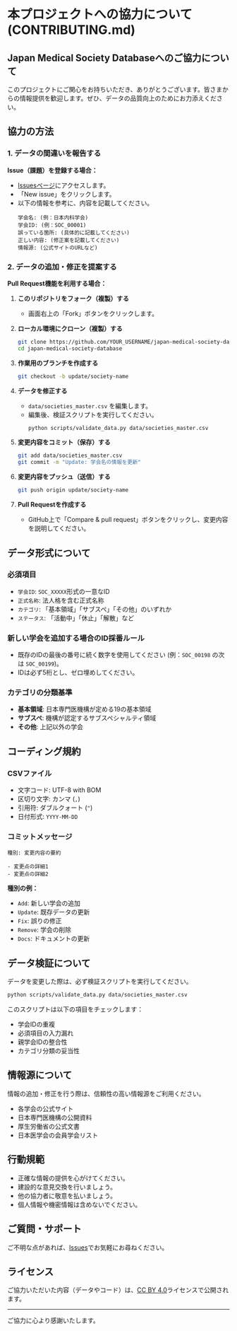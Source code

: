 # 本プロジェクトへの協力について (CONTRIBUTING.md)

## Japan Medical Society Databaseへのご協力について

このプロジェクトにご関心をお持ちいただき、ありがとうございます。皆さまからの情報提供を歓迎します。ぜひ、データの品質向上のためにお力添えください。

## 協力の方法

### 1. データの間違いを報告する

**Issue（課題）を登録する場合：**
- [Issuesページ](https://github.com/KazuyukiGui/japan-medical-society-database/issues)にアクセスします。
- 「New issue」をクリックします。
- 以下の情報を参考に、内容を記載してください。
  ```
  学会名: (例：日本内科学会)
  学会ID: (例：SOC_00001)
  誤っている箇所: (具体的に記載してください)
  正しい内容: (修正案を記載してください)
  情報源: (公式サイトのURLなど)
  ```

### 2. データの追加・修正を提案する

**Pull Request機能を利用する場合：**

1. **このリポジトリをフォーク（複製）する**
   - 画面右上の「Fork」ボタンをクリックします。

2. **ローカル環境にクローン（複製）する**
   ```bash
   git clone https://github.com/YOUR_USERNAME/japan-medical-society-database.git
   cd japan-medical-society-database
   ```

3. **作業用のブランチを作成する**
   ```bash
   git checkout -b update/society-name
   ```

4. **データを修正する**
   - `data/societies_master.csv` を編集します。
   - 編集後、検証スクリプトを実行してください。
     ```bash
     python scripts/validate_data.py data/societies_master.csv
     ```

5. **変更内容をコミット（保存）する**
   ```bash
   git add data/societies_master.csv
   git commit -m "Update: 学会名の情報を更新"
   ```

6. **変更内容をプッシュ（送信）する**
   ```bash
   git push origin update/society-name
   ```

7. **Pull Requestを作成する**
   - GitHub上で「Compare & pull request」ボタンをクリックし、変更内容を説明してください。

## データ形式について

### 必須項目
- `学会ID`: `SOC_XXXXX`形式の一意なID
- `正式名称`: 法人格を含む正式名称
- `カテゴリ`: 「基本領域」「サブスペ」「その他」のいずれか
- `ステータス`: 「活動中」「休止」「解散」など

### 新しい学会を追加する場合のID採番ルール
- 既存のIDの最後の番号に続く数字を使用してください (例：`SOC_00198` の次は `SOC_00199`)。
- IDは必ず5桁とし、ゼロ埋めしてください。

### カテゴリの分類基準
- **基本領域**: 日本専門医機構が定める19の基本領域
- **サブスペ**: 機構が認定するサブスペシャルティ領域
- **その他**: 上記以外の学会

## コーディング規約

### CSVファイル
- 文字コード: UTF-8 with BOM
- 区切り文字: カンマ (`,`)
- 引用符: ダブルクォート (`"`)
- 日付形式: `YYYY-MM-DD`

### コミットメッセージ
```
種別: 変更内容の要約

- 変更点の詳細1
- 変更点の詳細2
```

**種別の例：**
- `Add`: 新しい学会の追加
- `Update`: 既存データの更新
- `Fix`: 誤りの修正
- `Remove`: 学会の削除
- `Docs`: ドキュメントの更新

## データ検証について

データを変更した際は、必ず検証スクリプトを実行してください。

```bash
python scripts/validate_data.py data/societies_master.csv
```

このスクリプトは以下の項目をチェックします：
- 学会IDの重複
- 必須項目の入力漏れ
- 親学会IDの整合性
- カテゴリ分類の妥当性

## 情報源について

情報の追加・修正を行う際は、信頼性の高い情報源をご利用ください。
- 各学会の公式サイト
- 日本専門医機構の公開資料
- 厚生労働省の公式文書
- 日本医学会の会員学会リスト

## 行動規範
- 正確な情報の提供を心がけてください。
- 建設的な意見交換を行いましょう。
- 他の協力者に敬意を払いましょう。
- 個人情報や機密情報は含めないでください。

## ご質問・サポート
ご不明な点があれば、[Issues](https://github.com/KazuyukiGui/japan-medical-society-database/issues)でお気軽にお尋ねください。

## ライセンス
ご協力いただいた内容（データやコード）は、[CC BY 4.0](https://creativecommons.org/licenses/by/4.0/)ライセンスで公開されます。

---

ご協力に心より感謝いたします。